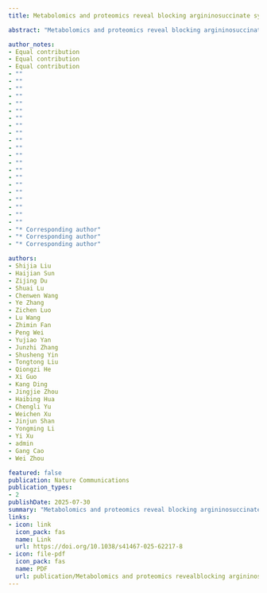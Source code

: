 ```yaml
---
title: Metabolomics and proteomics reveal blocking argininosuccinate synthetase 1 alleviates colitis in mice

abstract: "Metabolomics and proteomics reveal blocking argininosuccinate synthetase 1 alleviates colitis in mice"

author_notes:
- Equal contribution
- Equal contribution
- Equal contribution
- ""
- ""
- ""
- ""
- ""
- ""
- ""
- ""
- ""
- ""
- ""
- ""
- ""
- ""
- ""
- ""
- ""
- ""
- ""
- ""
- ""
- "* Corresponding author"
- "* Corresponding author"
- "* Corresponding author"

authors:
- Shijia Liu
- Haijian Sun
- Zijing Du
- Shuai Lu
- Chenwen Wang 
- Ye Zhang 
- Zichen Luo 
- Lu Wang
- Zhimin Fan
- Peng Wei
- Yujiao Yan
- Junzhi Zhang
- Shusheng Yin
- Tongtong Liu
- Qiongzi He
- Xi Guo
- Kang Ding
- Jingjie Zhou
- Haibing Hua
- Chengli Yu
- Weichen Xu
- Jinjun Shan
- Yongming Li
- Yi Xu
- admin
- Gang Cao 
- Wei Zhou

featured: false
publication: Nature Communications
publication_types:
- 2
publishDate: 2025-07-30
summary: "Metabolomics and proteomics reveal blocking argininosuccinate synthetase 1 alleviates colitis in mice"
links:
- icon: link
  icon_pack: fas
  name: Link
  url: https://doi.org/10.1038/s41467-025-62217-8
- icon: file-pdf
  icon_pack: fas
  name: PDF
  url: publication/Metabolomics and proteomics revealblocking argininosuccinate synthetase 1alleviates colitis in mice.pdf
---
```

